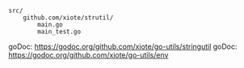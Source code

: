 ```
src/
    github.com/xiote/strutil/
        main.go
        main_test.go
```
goDoc: https://godoc.org/github.com/xiote/go-utils/stringutil
goDoc: https://godoc.org/github.com/xiote/go-utils/env
